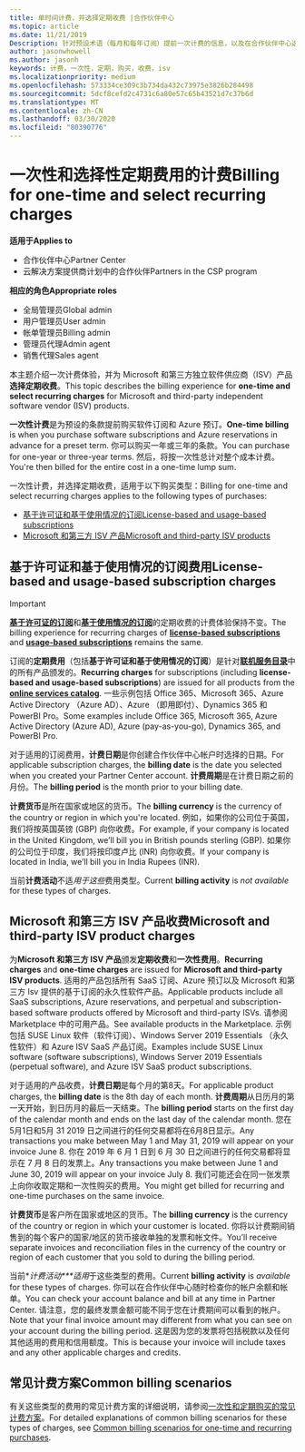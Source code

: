 ```yaml
---
title: 单时间计费，并选择定期收费 |合作伙伴中心
ms.topic: article
ms.date: 11/21/2019
Description: 针对预设术语（每月和每年订阅）提前一次计费的信息，以及在合作伙伴中心选择定期收费（适用于 Microsoft 和第三方 ISV 产品）的计费。
author: jasonwhowell
ms.author: jasonh
keywords: 计费，一次性，定期，购买，收费，isv
ms.localizationpriority: medium
ms.openlocfilehash: 573334ce309c3b734da432c73975e3826b284498
ms.sourcegitcommit: 5dcf8cefd2c4731c6a80e57c65b43521d7c37b6d
ms.translationtype: MT
ms.contentlocale: zh-CN
ms.lasthandoff: 03/30/2020
ms.locfileid: "80390776"
---
```

#  <a name="billing-for-one-time-and-select-recurring-charges"></a><span data-ttu-id="a1565-104">一次性和选择性定期费用的计费</span><span class="sxs-lookup"><span data-stu-id="a1565-104">Billing for one-time and select recurring charges</span></span>

<span data-ttu-id="a1565-105">**适用于**</span><span class="sxs-lookup"><span data-stu-id="a1565-105">**Applies to**</span></span>
- <span data-ttu-id="a1565-106">合作伙伴中心</span><span class="sxs-lookup"><span data-stu-id="a1565-106">Partner Center</span></span>
- <span data-ttu-id="a1565-107">云解决方案提供商计划中的合作伙伴</span><span class="sxs-lookup"><span data-stu-id="a1565-107">Partners in the CSP program</span></span>

<span data-ttu-id="a1565-108">**相应的角色**</span><span class="sxs-lookup"><span data-stu-id="a1565-108">**Appropriate roles**</span></span>
-   <span data-ttu-id="a1565-109">全局管理员</span><span class="sxs-lookup"><span data-stu-id="a1565-109">Global admin</span></span>
-   <span data-ttu-id="a1565-110">用户管理员</span><span class="sxs-lookup"><span data-stu-id="a1565-110">User admin</span></span>
-   <span data-ttu-id="a1565-111">帐单管理员</span><span class="sxs-lookup"><span data-stu-id="a1565-111">Billing admin</span></span>
-   <span data-ttu-id="a1565-112">管理员代理</span><span class="sxs-lookup"><span data-stu-id="a1565-112">Admin agent</span></span>
-   <span data-ttu-id="a1565-113">销售代理</span><span class="sxs-lookup"><span data-stu-id="a1565-113">Sales agent</span></span>

<span data-ttu-id="a1565-114">本主题介绍一次计费体验，并为 Microsoft 和第三方独立软件供应商（ISV）产品**选择定期收费**。</span><span class="sxs-lookup"><span data-stu-id="a1565-114">This topic describes the billing experience for **one-time and select recurring charges** for Microsoft and third-party independent software vendor (ISV) products.</span></span> 

<span data-ttu-id="a1565-115">**一次性计费**是为预设的条款提前购买软件订阅和 Azure 预订。</span><span class="sxs-lookup"><span data-stu-id="a1565-115">**One-time billing** is when you purchase software subscriptions and Azure reservations in advance for a preset term.</span></span> <span data-ttu-id="a1565-116">你可以购买一年或三年的条款。</span><span class="sxs-lookup"><span data-stu-id="a1565-116">You can purchase for one-year or three-year terms.</span></span> <span data-ttu-id="a1565-117">然后，将按一次性总计对整个成本计费。</span><span class="sxs-lookup"><span data-stu-id="a1565-117">You're then billed for the entire cost in a one-time lump sum.</span></span>

<span data-ttu-id="a1565-118">一次性计费，并选择定期收费，适用于以下购买类型：</span><span class="sxs-lookup"><span data-stu-id="a1565-118">Billing for one-time and select recurring charges applies to the following types of purchases:</span></span>

- [<span data-ttu-id="a1565-119">基于许可证和基于使用情况的订阅</span><span class="sxs-lookup"><span data-stu-id="a1565-119">License-based and usage-based subscriptions</span></span>](#license-based-and-usage-based-subscription-charges)
- [<span data-ttu-id="a1565-120">Microsoft 和第三方 ISV 产品</span><span class="sxs-lookup"><span data-stu-id="a1565-120">Microsoft and third-party ISV products</span></span>](#microsoft-and-third-party-isv-product-charges)

## <a name="license-based-and-usage-based-subscription-charges"></a><span data-ttu-id="a1565-121">基于许可证和基于使用情况的订阅费用</span><span class="sxs-lookup"><span data-stu-id="a1565-121">License-based and usage-based subscription charges</span></span>

> [!IMPORTANT]
> <span data-ttu-id="a1565-122">[**基于许可证的订阅**](license-based-billing.md)和[**基于使用情况的订阅**](usage-based-billing.md)的定期收费的计费体验保持不变。</span><span class="sxs-lookup"><span data-stu-id="a1565-122">The billing experience for recurring charges of [**license-based subscriptions**](license-based-billing.md) and [**usage-based subscriptions**](usage-based-billing.md) remains the same.</span></span>

<span data-ttu-id="a1565-123">订阅的**定期费用**（包括**基于许可证和基于使用情况的订阅**）是针对[**联机服务目录**](https://partner.microsoft.com/commerce/preferredoffers/list)中的所有产品颁发的。</span><span class="sxs-lookup"><span data-stu-id="a1565-123">**Recurring charges** for subscriptions (including **license-based and usage-based subscriptions**) are issued for all products from the [**online services catalog**](https://partner.microsoft.com/commerce/preferredoffers/list).</span></span> <span data-ttu-id="a1565-124">一些示例包括 Office 365、Microsoft 365、Azure Active Directory （Azure AD）、Azure （即用即付）、Dynamics 365 和 PowerBI Pro。</span><span class="sxs-lookup"><span data-stu-id="a1565-124">Some examples include Office 365, Microsoft 365, Azure Active Directory (Azure AD), Azure (pay-as-you-go), Dynamics 365, and PowerBI Pro.</span></span>

<span data-ttu-id="a1565-125">对于适用的订阅费用，**计费日期**是你创建合作伙伴中心帐户时选择的日期。</span><span class="sxs-lookup"><span data-stu-id="a1565-125">For applicable subscription charges, the **billing date** is the date you selected when you created your Partner Center account.</span></span> <span data-ttu-id="a1565-126">**计费周期**是在计费日期之前的月份。</span><span class="sxs-lookup"><span data-stu-id="a1565-126">The **billing period** is the month prior to your billing date.</span></span>

<span data-ttu-id="a1565-127">**计费货币**是所在国家或地区的货币。</span><span class="sxs-lookup"><span data-stu-id="a1565-127">The **billing currency** is the currency of the country or region in which you're located.</span></span> <span data-ttu-id="a1565-128">例如，如果你的公司位于英国，我们将按英国英镑 (GBP) 向你收费。</span><span class="sxs-lookup"><span data-stu-id="a1565-128">For example, if your company is located in the United Kingdom, we’ll bill you in British pounds sterling (GBP).</span></span> <span data-ttu-id="a1565-129">如果你的公司位于印度，我们将按印度卢比 (INR) 向你收费。</span><span class="sxs-lookup"><span data-stu-id="a1565-129">If your company is located in India, we’ll bill you in India Rupees (INR).</span></span>

<span data-ttu-id="a1565-130">当前**计费活动**不适*用于这些*费用类型。</span><span class="sxs-lookup"><span data-stu-id="a1565-130">Current **billing activity** is *not available* for these types of charges.</span></span>

## <a name="microsoft-and-third-party-isv-product-charges"></a><span data-ttu-id="a1565-131">Microsoft 和第三方 ISV 产品收费</span><span class="sxs-lookup"><span data-stu-id="a1565-131">Microsoft and third-party ISV product charges</span></span>

<span data-ttu-id="a1565-132">为**Microsoft 和第三方 ISV 产品**颁发**定期收费**和**一次性费用**。</span><span class="sxs-lookup"><span data-stu-id="a1565-132">**Recurring charges** and **one-time charges** are issued for **Microsoft and third-party ISV products**.</span></span> <span data-ttu-id="a1565-133">适用的产品包括所有 SaaS 订阅、Azure 预订以及 Microsoft 和第三方 Isv 提供的基于订阅的永久性软件产品。</span><span class="sxs-lookup"><span data-stu-id="a1565-133">Applicable products include all SaaS subscriptions, Azure reservations, and perpetual and subscription-based software products offered by Microsoft and third-party ISVs.</span></span> <span data-ttu-id="a1565-134">请参阅 Marketplace 中的可用产品。</span><span class="sxs-lookup"><span data-stu-id="a1565-134">See available products in the Marketplace.</span></span> <span data-ttu-id="a1565-135">示例包括 SUSE Linux 软件（软件订阅）、Windows Server 2019 Essentials （永久性软件）和 Azure ISV SaaS 产品订阅。</span><span class="sxs-lookup"><span data-stu-id="a1565-135">Examples include SUSE Linux software (software subscriptions), Windows Server 2019 Essentials (perpetual software), and Azure ISV SaaS product subscriptions.</span></span>

<span data-ttu-id="a1565-136">对于适用的产品收费，**计费日期**是每个月的第8天。</span><span class="sxs-lookup"><span data-stu-id="a1565-136">For applicable product charges, the **billing date** is the 8th day of each month.</span></span> <span data-ttu-id="a1565-137">**计费周期**从日历月的第一天开始，到日历月的最后一天结束。</span><span class="sxs-lookup"><span data-stu-id="a1565-137">The **billing period** starts on the first day of the calendar month and ends on the last day of the calendar month.</span></span> <span data-ttu-id="a1565-138">您在5月1日和5月 31 2019 日之间进行的任何交易都将在6月8日显示。</span><span class="sxs-lookup"><span data-stu-id="a1565-138">Any transactions you make between May 1 and May 31, 2019 will appear on your invoice June 8.</span></span> <span data-ttu-id="a1565-139">你在 2019 年 6 月 1 日到 6 月 30 日之间进行的任何交易都将显示在 7 月 8 日的发票上。</span><span class="sxs-lookup"><span data-stu-id="a1565-139">Any transactions you make between June 1 and June 30, 2019 will appear on your invoice July 8.</span></span> <span data-ttu-id="a1565-140">我们可能还会在同一张发票上向你收取定期和一次性购买的费用。</span><span class="sxs-lookup"><span data-stu-id="a1565-140">You might get billed for recurring and one-time purchases on the same invoice.</span></span>

<span data-ttu-id="a1565-141">**计费货币**是客户所在国家或地区的货币。</span><span class="sxs-lookup"><span data-stu-id="a1565-141">The **billing currency** is the currency of the country or region in which your customer is located.</span></span> <span data-ttu-id="a1565-142">你将以计费期间销售到的每个客户的国家/地区的货币接收单独的发票和帐文件。</span><span class="sxs-lookup"><span data-stu-id="a1565-142">You’ll receive separate invoices and reconciliation files in the currency of the country or region of each customer that you sold to during the billing period.</span></span>

<span data-ttu-id="a1565-143">当前\**计费活动\*\*\*适用*于这些类型的费用。</span><span class="sxs-lookup"><span data-stu-id="a1565-143">Current **billing activity** is *available* for these types of charges.</span></span> <span data-ttu-id="a1565-144">你可以在合作伙伴中心随时检查你的帐户余额和帐单。</span><span class="sxs-lookup"><span data-stu-id="a1565-144">You can check your account balance and bill at any time in Partner Center.</span></span> <span data-ttu-id="a1565-145">请注意，您的最终发票金额可能不同于您在计费期间可以看到的帐户。</span><span class="sxs-lookup"><span data-stu-id="a1565-145">Note that your final invoice amount may different from what you can see on your account during the billing period.</span></span> <span data-ttu-id="a1565-146">这是因为您的发票将包括税款以及任何其他适用的费用和信用额度。</span><span class="sxs-lookup"><span data-stu-id="a1565-146">This is because your invoice will include taxes and any other applicable charges and credits.</span></span>

## <a name="common-billing-scenarios"></a><span data-ttu-id="a1565-147">常见计费方案</span><span class="sxs-lookup"><span data-stu-id="a1565-147">Common billing scenarios</span></span>

<span data-ttu-id="a1565-148">有关这些类型的费用的常见计费方案的详细说明，请参阅[一次性和定期购买的常见计费方案](common-billing-scenarios-onetime-recurring.md)。</span><span class="sxs-lookup"><span data-stu-id="a1565-148">For detailed explanations of common billing scenarios for these types of charges, see [Common billing scenarios for one-time and recurring purchases](common-billing-scenarios-onetime-recurring.md).</span></span>
